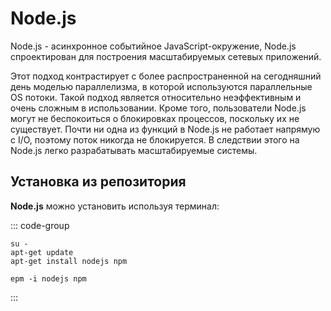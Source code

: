 # Node.js

Node.js - асинхронное событийное JavaScript-окружение, Node.js спроектирован для построения масштабируемых сетевых приложений.

Этот подход контрастирует с более распространенной на сегодняшний день моделью параллелизма, в которой используются параллельные OS потоки. Такой подход является относительно неэффективным и очень сложным в использовании. Кроме того, пользователи Node.js могут не беспокоиться о блокировках процессов, поскольку их не существует. Почти ни одна из функций в Node.js не работает напрямую с I/O, поэтому поток никогда не блокируется. В следствии этого на Node.js легко разрабатывать масштабируемые системы.

## Установка из репозитория

**Node.js** можно установить используя терминал:

::: code-group

```bash[apt-get]
su -
apt-get update
apt-get install nodejs npm
```
```bash[epm]
epm -i nodejs npm
```
:::
